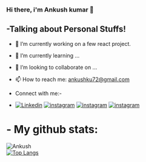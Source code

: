 ### Hi there, i'm Ankush kumar  👋

## -Talking about Personal Stuffs!

- 🔭 I’m currently working on a few react  project.
- 🌱 I’m currently learning ...
- 👯 I’m looking to collaborate on ...
- 📫 How to reach me: ankushku72@gmail.com


- Connect with me:-

- [![Linkedin](https://img.shields.io/badge/Linkedin-4285F4?style=for-the-badge&logo=Linkedin&logoColor=white)](https://www.linkedin.com/in/ankush-kumar-275129176/)
[![instagram](https://img.shields.io/badge/instagram-4285F4?style=for-the-badge&logo=instagram&logoColor=#5851DB)](https://www.instagram.com/ankushkumar7282/)
[![instagram](https://img.shields.io/badge/portfolio-4285F4?style=for-the-badge&logo=portfolio&logoColor=#5851DB)](https://devloperankush.tk/)
[![instagram](https://img.shields.io/badge/hashnode-4285F4?style=for-the-badge&logo=hashnode&logoColor=#5851DB)](https://hashnode.com/@Ankush8950)





# - My github stats:

![Ankush](https://github-readme-stats.vercel.app/api?username=Ankush8950&hide=contribs,prs)<br>
[![Top Langs](https://github-readme-stats.vercel.app/api/top-langs/?username=Ankush8950&layout=compact)](https://github.com/anuraghazra/github-readme-stats)
